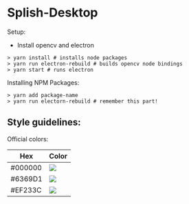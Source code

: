 # Splish-Desktop


Setup:

- Install opencv and electron

```
> yarn install # installs node packages
> yarn run electron-rebuild # builds opencv node bindings
> yarn start # runs electron
```

Installing NPM Packages:

```
> yarn add package-name
> yarn run electorn-rebuild # remember this part!
```

## Style guidelines:

Official colors:

| Hex | Color |
| ------------- | ------------- |
| #000000  | <img src="https://dummyimage.com/30/000000/000000"> |
| #6369D1  | <img src="https://dummyimage.com/30/6369D1/6369D1"> |
| #EF233C  | <img src="https://dummyimage.com/30/EF233C/EF233C"> |